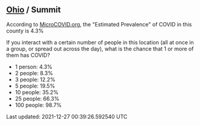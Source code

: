 
## [Ohio](/united-states/ohio) / Summit

According to [MicroCOVID.org](http://microcovid.org),
the "Estimated Prevalence" of COVID in this county is 4.3%

If you interact with a certain number of people in this location
(all at once in a group, or spread out across the day), what is the chance that
1 or more of them has COVID?

- 1 person: 4.3%
- 2 people: 8.3%
- 3 people: 12.2%
- 5 people: 19.5%
- 10 people: 35.2%
- 25 people: 66.3%
- 100 people: 98.7%

Last updated: 2021-12-27 00:39:26.592540 UTC
